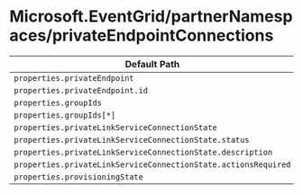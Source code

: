 # Microsoft.EventGrid/partnerNamespaces/privateEndpointConnections

| Default Path | Alias |
|---|---|
| `properties.privateEndpoint` | `Microsoft.EventGrid/partnerNamespaces/privateEndpointConnections/privateEndpoint` |
| `properties.privateEndpoint.id` | `Microsoft.EventGrid/partnerNamespaces/privateEndpointConnections/privateEndpoint.id` |
| `properties.groupIds` | `Microsoft.EventGrid/partnerNamespaces/privateEndpointConnections/groupIds` |
| `properties.groupIds[*]` | `Microsoft.EventGrid/partnerNamespaces/privateEndpointConnections/groupIds[*]` |
| `properties.privateLinkServiceConnectionState` | `Microsoft.EventGrid/partnerNamespaces/privateEndpointConnections/privateLinkServiceConnectionState` |
| `properties.privateLinkServiceConnectionState.status` | `Microsoft.EventGrid/partnerNamespaces/privateEndpointConnections/privateLinkServiceConnectionState.status` |
| `properties.privateLinkServiceConnectionState.description` | `Microsoft.EventGrid/partnerNamespaces/privateEndpointConnections/privateLinkServiceConnectionState.description` |
| `properties.privateLinkServiceConnectionState.actionsRequired` | `Microsoft.EventGrid/partnerNamespaces/privateEndpointConnections/privateLinkServiceConnectionState.actionsRequired` |
| `properties.provisioningState` | `Microsoft.EventGrid/partnerNamespaces/privateEndpointConnections/provisioningState` |

